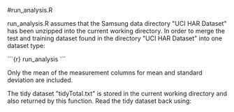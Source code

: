 #run_analysis.R
<p>
run_analysis.R assumes that the Samsung data directory "UCI HAR Dataset" has been unzipped into the current working directory.  In order to merge the test and training dataset found in the directory "UCI HAR Dataset" into one dataset type:
</p>
```{r}
run_analysis
```
<p>
Only the mean of the measurement columns for mean and standard deviation are included.
</p>
<p>
The tidy dataset "tidyTotal.txt" is stored in the current working directory and also returned by this function. Read the tidy dataset back using:
</p.
```{r}
tidyTotal <- read.table("tidyTotal.txt", header = TRUE)
```